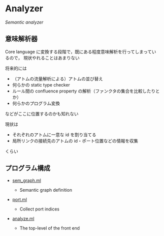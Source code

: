 # Analyzer
_Semantic analyzer_


## 意味解析器

Core language に変換する段階で，既にある程度意味解析を行ってしまっているので，
現状やれることはあまりない

将来的には
- （アトムの流量解析による）アトムの並び替え
- 何らかの static type checker
- ルール間の confluence property の解析（ファンクタの集合を比較したりとか）
- 何らかのプログラム変換

などがここに位置するのかも知れない


現状は
- それぞれのアトムに一意な id を割り当てる
- 局所リンクの接続先のアトムの id・ポート位置などの情報を収集

くらい


## プログラム構成

- [sem_graph.ml](sem_graph.ml)
  - Semantic graph definition

- [port.ml](port.ml)
  - Collect port indices 

- [analyze.ml](analyze.ml)
  - The top-level of the front end
  

